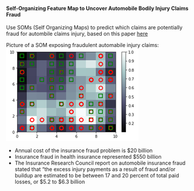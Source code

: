 #### Self-Organizing Feature Map to Uncover Automobile Bodily Injury Claims Fraud


Use SOMs (Self Organizing Maps) to predict which claims are potentially fraud for autombile claims injury, based on this paper [here](http://citeseerx.ist.psu.edu/viewdoc/download?doi=10.1.1.195.1161&rep=rep1&type=pdf)


Picture of a SOM exposing fraudulent automabile injury claims:
![github-small](SOM.png) 


* Annual cost of the insurance fraud problem is $20 billion
* Insurance fraud in health insurance represented $550 billion
* The Insurance Research Council report on automobile insurance fraud stated that “the excess injury payments as a result of fraud and/or buildup are estimated to be between 17 and 20 percent of total paid losses, or $5.2 to $6.3 billion


